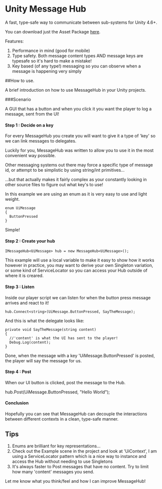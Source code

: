 # Unity Message Hub

A fast, type-safe way to communicate between sub-systems for Unity 4.6+.

You can download just the Asset Package [here](https://drive.google.com/file/d/0B-rWfhS_vt16cEZmeFFvVnFuX1E/view?usp=sharing).

Features:

1. Performance in mind (good for mobile)
2. Type safety. Both message content types AND message keys are typesafe so it's hard to make a mistake!
3. Key based (of any type!) messaging so you can observe when a message is happening very simply

##How to use.

A brief introduction on how to use MessageHub in your Unity projects.

###Scenario

A GUI that has a button and when you click it you want the player to log a message, sent from the UI!

#### Step 1 : Decide on a key

For every MessageHub you create you will want to give it a type of 'key' so we can link messages to delegates.

Luckily for you, MessageHub was written to allow you to use it in the most convenient way possible.

Other messaging systems out there may force a specific type of message id, or attempt to be simplistic
by using string/int primitives...

...but that actually makes it fairly complex as your constantly looking in other source files to figure out what key's to use!

In this example we are using an enum as it is very easy to use and light weight.

```
enum UiMessage
{
  ButtonPressed
}
```
Simple!

#### Step 2 : Create your hub
```
IMessageHub<UiMessage> hub = new MessageHub<UiMessage>();
```
This example will use a local variable to make it easy to show how it works however in practice, you may want to derive your own Singleton variation, or some kind of ServiceLocator so you can access your Hub outside of where it is creared.

#### Step 3 : Listen

Inside our player script we can listen for when the button press message arrives and react to it!
```
hub.Connect<string>(UiMessage.ButtonPressed, SayTheMessage);
```
And this is what the delegate looks like:
```
private void SayTheMessage(string content)
{
  //'content' is what the UI has sent to the player!
  Debug.Log(content);
}
```

Done, when the message with a key 'UiMessage.ButtonPressed' is posted, the player will say the message for us.

#### Step 4 : Post

When our UI button is clicked, post the message to the Hub.

hub.Post<string>(UiMessage.ButtonPressed, "Hello World");

#### Conclusion

Hopefully you can see that MessageHub can decouple the interactions between different contexts in a clean, type-safe
manner.


## Tips

1. Enums are brilliant for key representations...
2. Check out the Example scene in the project and look at 'UiContext', I am using a ServiceLocator pattern which is a nice way to instance and access the Hub without needing to use Singletons
3. It's always faster to Post messages that have no content. Try to limit how many 'content' messages you send.



Let me know what you think/feel and how I can improve MessageHub!

